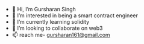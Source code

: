 - 👋 Hi, I’m Gursharan Singh
- 👀 I’m interested in being a smart contract engineer
- 🌱 I’m currently learning solidity
- 💞️ I’m looking to collaborate on web3
- 📫 reach me- gursharan161@gmail.com
